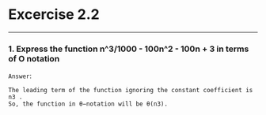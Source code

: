 # Excercise 2.2

---

### 1. Express the function n^3/1000 - 100n^2 - 100n + 3 in terms of O notation

`Answer`:

```
The leading term of the function ignoring the constant coefficient is n3 .
So, the function in θ−notation will be θ(n3).
```
